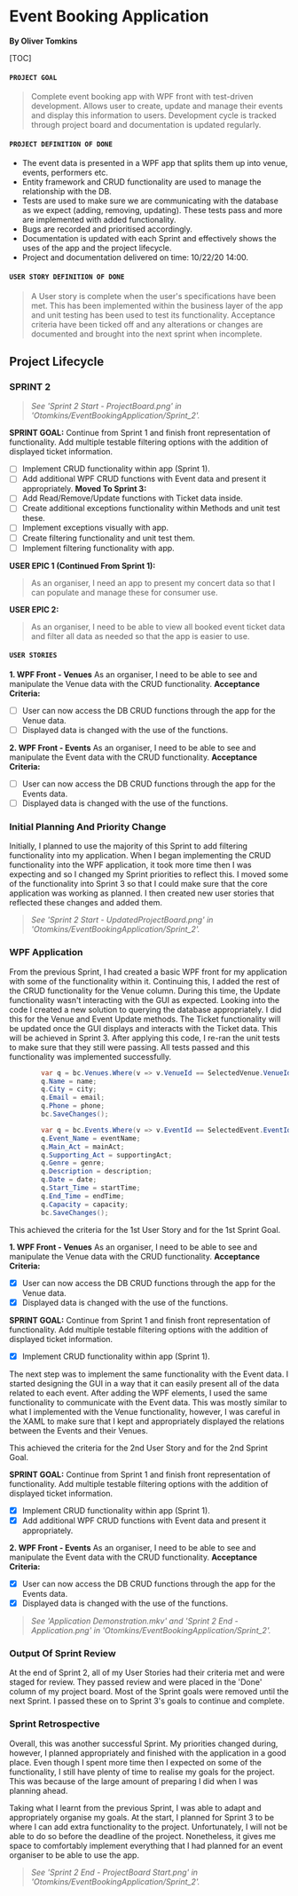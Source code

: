 # Event Booking Application

**By Oliver Tomkins**

[TOC]

#### `PROJECT GOAL`

> Complete event booking app with WPF front with test-driven development. Allows user to create, update and manage their events and display this information to users. Development cycle is tracked through project board and documentation is updated regularly.

#### `PROJECT DEFINITION OF DONE`

- The event data is presented in a WPF app that splits them up into venue, events, performers etc.
- Entity framework and CRUD functionality are used to manage the relationship with the DB.
- Tests are used to make sure we are communicating with the database as we expect (adding, removing, updating).  These tests pass and more are implemented with added functionality.
- Bugs are recorded and prioritised accordingly.
- Documentation is updated with each Sprint and effectively shows the uses of the app and the project lifecycle.
- Project and documentation delivered on time: 10/22/20 14:00.

#### `USER STORY DEFINITION OF DONE`

> A User story is complete when the user's specifications have been met. This has been implemented within the business layer of the app and unit testing has been used to test its functionality. Acceptance criteria have been ticked off and any alterations or changes are documented and brought into the next sprint when incomplete.

## **Project Lifecycle**

### SPRINT 2

> *See 'Sprint 2 Start - ProjectBoard.png'  in 'Otomkins/EventBookingApplication/Sprint_2'.*

<b>SPRINT GOAL:</b>
Continue from Sprint 1 and finish front representation of functionality. Add multiple testable filtering options with the addition of displayed ticket information. 

- [ ] Implement CRUD functionality within app (Sprint 1).
- [ ] Add additional WPF CRUD functions with Event data and present it appropriately.
<b>Moved To Sprint 3:</b>
- [ ] Add Read/Remove/Update functions with Ticket data inside.
- [ ] Create additional exceptions functionality within Methods and unit test these.
- [ ] Implement exceptions visually with app.
- [ ] Create filtering functionality and unit test them.
- [ ] Implement filtering functionality with app.

<b>USER EPIC 1 (Continued From Sprint 1):</b>

> As an organiser, I need an app to present my concert data so that I can populate and manage these for consumer use.

<b>USER EPIC 2:</b>

> As an organiser, I need to be able to view all booked event ticket data and filter all data as needed so that the app is easier to use.

#### `USER STORIES`

<b>1. WPF Front - Venues</b>
As an organiser, I need to be able to see and manipulate the Venue data with the CRUD functionality.
<b>Acceptance Criteria:</b>

- [ ] User can now access the DB CRUD functions through the app for the Venue data.
- [ ]  Displayed data is changed with the use of the functions.

<b>2. WPF Front - Events</b>
As an organiser, I need to be able to see and manipulate the Event data with the CRUD functionality.
<b>Acceptance Criteria:</b>

- [ ] User can now access the DB CRUD functions through the app for the Events data.
- [ ]  Displayed data is changed with the use of the functions.

### Initial Planning And Priority Change

Initially, I planned to use the majority of this Sprint to add filtering functionality into my application. When I began implementing the CRUD functionality into the WPF application, it took more time then I was expecting and so I changed my Sprint priorities to reflect this. I moved some of the functionality into Sprint 3 so that I could make sure that the core application was working as planned. I then created new user stories that reflected these changes and added them.

> *See 'Sprint 2 Start - UpdatedProjectBoard.png'  in 'Otomkins/EventBookingApplication/Sprint_2'.*

### WPF Application

From the previous Sprint, I had created a basic WPF front for my application with some of the functionality within it. Continuing this, I added the rest of the CRUD functionality for the Venue column. During this time, the Update functionality wasn't interacting with the GUI as expected. Looking into the code I created a new solution to querying the database appropriately. I did this for the Venue and Event Update methods. The Ticket functionality will be updated once the GUI displays and interacts with the Ticket data. This will be achieved in Sprint 3. After applying this code, I re-ran the unit tests to make sure that they still were passing. All tests passed and this functionality was implemented successfully.

```c#
        var q = bc.Venues.Where(v => v.VenueId == SelectedVenue.VenueId).FirstOrDefault();
        q.Name = name;
        q.City = city;
        q.Email = email;
        q.Phone = phone;
        bc.SaveChanges();
```
```c#
        var q = bc.Events.Where(v => v.EventId == SelectedEvent.EventId).FirstOrDefault();
        q.Event_Name = eventName;
        q.Main_Act = mainAct;
        q.Supporting_Act = supportingAct;
        q.Genre = genre;
        q.Description = description;
        q.Date = date;
        q.Start_Time = startTime;
        q.End_Time = endTime;
        q.Capacity = capacity;
        bc.SaveChanges();
```
This achieved the criteria for the 1st User Story and for the 1st Sprint Goal.

<b>1. WPF Front - Venues</b>
As an organiser, I need to be able to see and manipulate the Venue data with the CRUD functionality.
<b>Acceptance Criteria:</b>

- [x] User can now access the DB CRUD functions through the app for the Venue data.
- [x] Displayed data is changed with the use of the functions.

<b>SPRINT GOAL:</b>
Continue from Sprint 1 and finish front representation of functionality. Add multiple testable filtering options with the addition of displayed ticket information. 

- [x] Implement CRUD functionality within app (Sprint 1).

The next step was to implement the same functionality with the Event data. I started designing the GUI in a way that it can easily present all of the data related to each event. After adding the WPF elements, I used the same functionality to communicate with the Event data. This was mostly similar to what I implemented with the Venue functionality, however, I was careful in the XAML to make sure that I kept and appropriately displayed the relations between the Events and their Venues.

This achieved the criteria for the 2nd User Story and for the 2nd Sprint Goal.

<b>SPRINT GOAL:</b>
Continue from Sprint 1 and finish front representation of functionality. Add multiple testable filtering options with the addition of displayed ticket information. 

- [x] Implement CRUD functionality within app (Sprint 1).
- [x] Add additional WPF CRUD functions with Event data and present it appropriately.

<b>2. WPF Front - Events</b>
As an organiser, I need to be able to see and manipulate the Event data with the CRUD functionality.
<b>Acceptance Criteria:</b>

- [x] User can now access the DB CRUD functions through the app for the Events data.
- [x] Displayed data is changed with the use of the functions.

> *See 'Application Demonstration.mkv'  and 'Sprint 2 End - Application.png' in 'Otomkins/EventBookingApplication/Sprint_2'.*

### Output Of Sprint Review

At the end of Sprint 2, all of my User Stories had their criteria met and were staged for review. They passed review and were placed in the 'Done' column of my project board. Most of the Sprint goals were removed until the next Sprint. I passed these on to Sprint 3's goals to continue and complete.

### Sprint Retrospective

Overall, this was another successful Sprint. My priorities changed during, however, I planned appropriately and finished with the application in a good place. Even though I spent more time then I expected on some of the functionality, I still have plenty of time to realise my goals for the project. This was because of the large amount of preparing I did when I was planning ahead.

Taking what I learnt from the previous Sprint, I was able to adapt and appropriately organise my goals. At the start, I planned for Sprint 3 to be where I can add extra functionality to the project. Unfortunately, I will not be able to do so before the deadline of the project. Nonetheless, it gives me space to comfortably implement everything that I had planned for an event organiser to be able to use the app.

> *See 'Sprint 2 End - ProjectBoard Start.png'  in 'Otomkins/EventBookingApplication/Sprint_2'.*